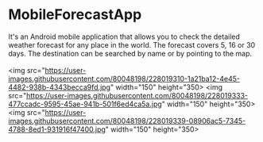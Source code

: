 # MobileForecastApp
It's an Android mobile application that allows you to check the detailed weather forecast for any place in the world. The forecast covers 5, 16 or 30 days. The destination can be searched by name or by pointing to the map.
<br />
<br />
<img src="https://user-images.githubusercontent.com/80048198/228019310-1a21ba12-4e45-4482-938b-4343becca9fd.jpg" width="150" height="350>
<img src="https://user-images.githubusercontent.com/80048198/228019333-477ccadc-9595-45ae-941b-501f6ed4ca5a.jpg" width="150" height="350>
<img src="https://user-images.githubusercontent.com/80048198/228019339-08906ac5-7345-4788-8ed1-931916f47400.jpg" width="150" height="350>
